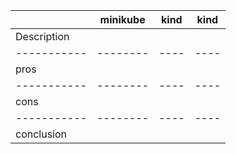 |             | minikube | kind | kind |
| ----------- | -------- | ---- | ---- |
| Description |          |      |      |
| ----------- | -------- | ---- | ---- |
|  pros       |          |      |      |
| ----------- | -------- | ---- | ---- |
|  cons       |          |      |      |
| ----------- | -------- | ---- | ---- |
| conclusion  |          |      |      |
